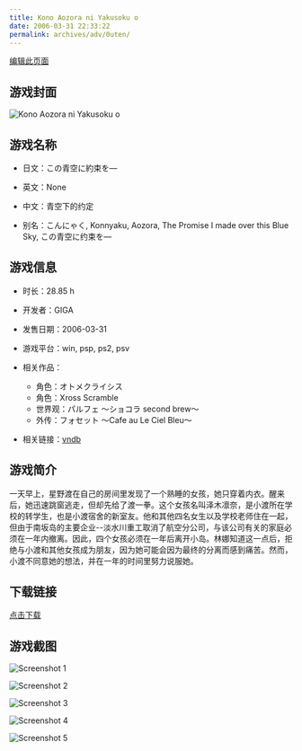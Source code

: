 ```yaml
---
title: Kono Aozora ni Yakusoku o
date: 2006-03-31 22:33:22
permalink: archives/adv/0uten/
---
```

[编辑此页面](https://github.com/ACG-3/ADV3-source/blob/main/source/_posts/%E3%83%91%E3%83%AB%E3%83%95%E3%82%A7%20%EF%BD%9E%E3%82%B7%E3%83%A7%E3%82%B3%E3%83%A9%20second%20brew%EF%BD%9E.md)

## 游戏封面

![Kono Aozora ni Yakusoku o](https://pan.timero.xyz/d/onedrive/img_lib_001/Kono%20Aozora%20ni%20Yakusoku%20o_cover.avif)


## 游戏名称

- 日文：この青空に約束を―
- 英文：None
- 中文：青空下的约定

- 别名：こんにゃく, Konnyaku, Aozora, The Promise I made over this Blue Sky, この青空に约束を―


## 游戏信息

- 时长：28.85 h
- 开发者：GIGA
- 发售日期：2006-03-31
- 游戏平台：win, psp, ps2, psv
- 相关作品：
   - 角色：オトメクライシス
   - 角色：Xross Scramble
   - 世界观：パルフェ ～ショコラ second brew～
   - 外传：フォセット ～Cafe au Le Ciel Bleu～

- 相关链接：[vndb](https://vndb.org/v182)


## 游戏简介

一天早上，星野渡在自己的房间里发现了一个熟睡的女孩，她只穿着内衣。醒来后，她迅速跳窗逃走，但却先给了渡一拳。这个女孩名叫泽木凛奈，是小渡所在学校的转学生，也是小渡宿舍的新室友。他和其他四名女生以及学校老师住在一起，但由于南坂岛的主要企业--淡水川重工取消了航空分公司，与该公司有关的家庭必须在一年内撤离。因此，四个女孩必须在一年后离开小岛。林娜知道这一点后，拒绝与小渡和其他女孩成为朋友，因为她可能会因为最终的分离而感到痛苦。然而，小渡不同意她的想法，并在一年的时间里努力说服她。




## 下载链接

[点击下载](https://pan.timero.xyz/onedrive/adv_lib_001/%E3%83%91%E3%83%AB%E3%83%95%E3%82%A7%20%EF%BD%9E%E3%82%B7%E3%83%A7%E3%82%B3%E3%83%A9%20second%20brew%EF%BD%9E)


## 游戏截图


![Screenshot 1](https://pan.timero.xyz/d/onedrive/img_lib_001/Kono%20Aozora%20ni%20Yakusoku%20o_Screenshot_1.avif)

![Screenshot 2](https://pan.timero.xyz/d/onedrive/img_lib_001/Kono%20Aozora%20ni%20Yakusoku%20o_Screenshot_2.avif)

![Screenshot 3](https://pan.timero.xyz/d/onedrive/img_lib_001/Kono%20Aozora%20ni%20Yakusoku%20o_Screenshot_3.avif)

![Screenshot 4](https://pan.timero.xyz/d/onedrive/img_lib_001/Kono%20Aozora%20ni%20Yakusoku%20o_Screenshot_4.avif)

![Screenshot 5](https://pan.timero.xyz/d/onedrive/img_lib_001/Kono%20Aozora%20ni%20Yakusoku%20o_Screenshot_5.avif)


